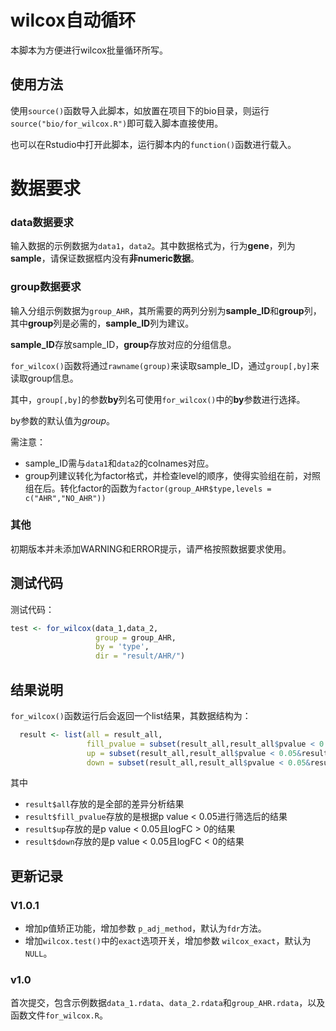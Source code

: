 # wilcox自动循环

本脚本为方便进行wilcox批量循环所写。

## 使用方法

使用`source()`函数导入此脚本，如放置在项目下的bio目录，则运行`source("bio/for_wilcox.R")`即可载入脚本直接使用。

也可以在Rstudio中打开此脚本，运行脚本内的`function()`函数进行载入。

# 数据要求

### data数据要求

输入数据的示例数据为`data1`，`data2`。其中数据格式为，行为**gene**，列为**sample**，请保证数据框内没有**非numeric数据**。

### group数据要求

输入分组示例数据为`group_AHR`，其所需要的两列分别为**sample_ID**和**group**列，其中**group**列是必需的，**sample_ID**列为建议。

**sample_ID**存放sample_ID，**group**存放对应的分组信息。

`for_wilcox()`函数将通过`rawname(group)`来读取sample_ID，通过`group[,by]`来读取group信息。

其中，`group[,by]`的参数**by**列名可使用`for_wilcox()`中的**by**参数进行选择。

by参数的默认值为*group*。

需注意：

+ sample_ID需与`data1`和`data2`的colnames对应。
+ group列建议转化为factor格式，并检查level的顺序，使得实验组在前，对照组在后。转化factor的函数为`factor(group_AHR$type,levels = c("AHR","NO_AHR"))`



### 其他

初期版本并未添加WARNING和ERROR提示，请严格按照数据要求使用。

## 测试代码

测试代码：

```R
test <- for_wilcox(data_1,data_2,
                   group = group_AHR,
                   by = 'type',
                   dir = "result/AHR/")
```

## 结果说明

`for_wilcox()`函数运行后会返回一个list结果，其数据结构为：

```R
  result <- list(all = result_all,
                 fill_pvalue = subset(result_all,result_all$pvalue < 0.05),
                 up = subset(result_all,result_all$pvalue < 0.05&result_all$logFC > 0),
                 down = subset(result_all,result_all$pvalue < 0.05&result_all$logFC < 0))
```

其中

+ `result$all`存放的是全部的差异分析结果
+ `result$fill_pvalue`存放的是根据p value < 0.05进行筛选后的结果
+ `result$up`存放的是p value < 0.05且logFC > 0的结果
+ `result$down`存放的是p value < 0.05且logFC < 0的结果



## 更新记录

### V1.0.1

+ 增加p值矫正功能，增加参数 `p_adj_method`，默认为`fdr`方法。
+ 增加`wilcox.test()`中的`exact`选项开关，增加参数 `wilcox_exact`，默认为`NULL`。

### v1.0

首次提交，包含示例数据`data_1.rdata`、`data_2.rdata`和`group_AHR.rdata`，以及函数文件`for_wilcox.R`。

